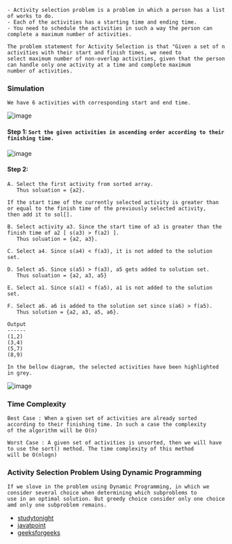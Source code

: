 ```
- Activity selection problem is a problem in which a person has a list of works to do.
- Each of the activities has a starting time and ending time. 
- You need to schedule the activities in such a way the person can complete a maximum number of activities.

The problem statement for Activity Selection is that "Given a set of n activities with their start and finish times, we need to 
select maximum number of non-overlap activities, given that the person can handle only one activity at a time and complete maximum 
number of activities.
```
### Simulation

```We have 6 activities with corresponding start and end time.```

![image](https://user-images.githubusercontent.com/59710234/173254687-daf000b0-9076-43af-a5d7-91067c62a512.png)

#### Step 1: ```Sort the given activities in ascending order according to their finishing time.```

![image](https://user-images.githubusercontent.com/59710234/173254729-9c8a599e-f260-4aa3-a124-64e555bc4edc.png)

#### Step 2: 
```
A. Select the first activity from sorted array. 
   Thus soluation = {a2}.

If the start time of the currently selected activity is greater than or equal to the finish time of the previously selected activity, 
then add it to sol[].

B. Select activity a3. Since the start time of a3 is greater than the finish time of a2 [ s(a3) > f(a2) ].
   Thus soluation = {a2, a3}.

C. Select a4. Since s(a4) < f(a3), it is not added to the solution set.

D. Select a5. Since s(a5) > f(a3), a5 gets added to solution set. 
   Thus soluation = {a2, a3, a5}

E. Select a1. Since s(a1) < f(a5), a1 is not added to the solution set.

F. Select a6. a6 is added to the solution set since s(a6) > f(a5). 
   Thus solution = {a2, a3, a5, a6}.

Output
------
(1,2)
(3,4)
(5,7)
(8,9)

In the bellow diagram, the selected activities have been highlighted in grey.
```
![image](https://user-images.githubusercontent.com/59710234/173254968-f8a547f1-910a-465c-8a87-7ffbc5662baa.png)

### Time Complexity
```
Best Case : When a given set of activities are already sorted according to their finishing time. In such a case the complexity
of the algorithm will be O(n)

Worst Case : A given set of activities is unsorted, then we will have to use the sort() method. The time complexity of this method 
will be O(nlogn)
```
### Activity Selection Problem Using Dynamic Programming
```
If we slove in the problem using Dynamic Programming, in which we consider several choice when determining which subproblems to 
use in an optimal solution. But greedy choice consider only one choice amd only one subproblem remains.
```

- [studytonight](https://www.studytonight.com/data-structures/activity-selection-problem)
- [javatpoint](https://www.javatpoint.com/activity-selection-problem)
- [geeksforgeeks](https://www.geeksforgeeks.org/activity-selection-problem-greedy-algo-1/)

